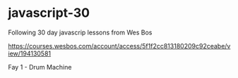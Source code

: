 # javascript-30

Following 30 day javascrip lessons from Wes Bos

https://courses.wesbos.com/account/access/5f1f2cc813180209c92ceabe/view/194130581

Fay 1 - Drum Machine
